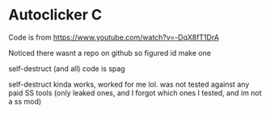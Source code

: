 # Autoclicker C

Code is from https://www.youtube.com/watch?v=-DqX8fT1DrA

Noticed there wasnt a repo on github so figured id make one

self-destruct (and all) code is spag

self-destruct kinda works, worked for me lol. was not tested against any paid SS tools (only leaked ones, and I forgot which ones I tested, and im not a ss mod) 
